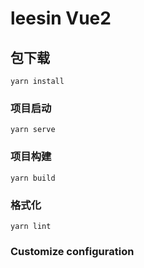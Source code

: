 # leesin Vue2 

## 包下载
```
yarn install
```

### 项目启动
```
yarn serve
```

### 项目构建
```
yarn build
```

### 格式化
```
yarn lint
```

### Customize configuration
